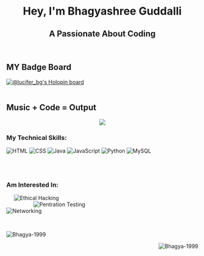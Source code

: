 <h1 align="center"> Hey, I'm Bhagyashree Guddalli </h1>
<h2 align="center">A Passionate About Coding</h2>

<br> 

<h2 align="left">MY Badge Board</h2>

[![@lucifer_bg's Holopin board](https://holopin.io/api/user/board?user=lucifer_bg)](https://holopin.io/@lucifer_bg)
<br> 
<br>
<h2 align="left"> Music + Code = Output</h2>

<div align="center">
    
<a href="https://spotify-github-profile.vercel.app/api/view?uid=31ugqngbwfo7jn73yqjx4unxbaem&redirect=true">
   <picture>
  <source media="(prefers-color-scheme: dark)" srcset="https://spotify-github-profile.vercel.app/api/view?uid=31ugqngbwfo7jn73yqjx4unxbaem&cover_image=true&theme=default&bar_color=53b14f&bar_color_cover=true">
 <img src="https://spotify-github-profile.vercel.app/api/view?uid=31ugqngbwfo7jn73yqjx4unxbaem&cover_image=true&theme=default&bar_color=53b14f&bar_color_cover=true" />
</picture>
</a>
</div>


<h3 align="left">My Technical Skills:</h3>
<p align="left">
    
 <img alt="HTML" src="https://img.shields.io/badge/html-%23E34F26.svg?&style=for-the-badge&logo=html&logoColor=white" />
 <img alt="CSS" src="https://img.shields.io/badge/css-%231572B6.svg?&style=for-the-badge&logo=css3&logoColor=white" />
 <img alt="Java" src="https://img.shields.io/badge/java-%23ED8B00.svg?&style=for-the-badge&logo=java&logoColor=white" />

 
 <img alt="JavaScript" src="https://img.shields.io/badge/javascript-%23E34F26.svg?&style=for-the-badge&logo=javascript&logoColor=white" /> 
 <img alt="Python" src="https://img.shields.io/badge/python-%2314354C.svg?style=for-the-badge&logo=python&logoColor=white" />
 <img alt="MySQL" src="https://img.shields.io/badge/MySQL-00000F?style=for-the-badge&logo=mysql&logoColor=white" />
  
</p>
<br>
<br>
<h3 align="left">Am Interested In:</h3>
<p align="left">

&nbsp;&nbsp; &nbsp;&nbsp;<img alt="Ethical Hacking" src="https://img.shields.io/badge/ethicalhacking-%23E34F26.svg?&style=for-the-badge&logo=ethical&logoColor=white" /> 
<br>
 &nbsp;&nbsp;&nbsp;&nbsp;&nbsp;&nbsp;&nbsp;&nbsp;&nbsp;&nbsp;&nbsp;&nbsp;&nbsp;&nbsp;&nbsp;&nbsp;&nbsp;&nbsp;<img alt="Pentration Testing" src="https://img.shields.io/badge/pentrationtesting-%231572B6.svg?&style=for-the-badge&logo=pentration&logoColor=white" /> 
<br>
 <img alt="Networking" src="https://img.shields.io/badge/networking-%23ED8B00.svg?&style=for-the-badge&logo=networking&logoColor=white" />

 </p>
 <br>

<p>&nbsp;<img align="left" src="https://github-readme-stats.vercel.app/api?username=Bhagya-1999&show_icons=true&locale=en" alt="Bhagya-1999" /></p>

<p><img align="right" src="https://github-readme-streak-stats.herokuapp.com/?user=Bhagya-1999&" alt="Bhagya-1999" /></p>
